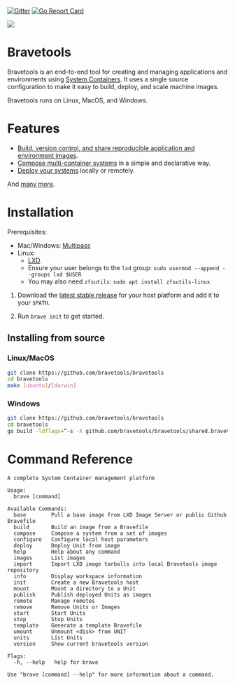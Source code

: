 [![Gitter](https://badges.gitter.im/bravetools/community.svg)](https://gitter.im/bravetools/community?utm_source=badge&utm_medium=badge&utm_campaign=pr-badge) [![Go Report Card](https://goreportcard.com/badge/github.com/bravetools/bravetools)](https://goreportcard.com/report/github.com/bravetools/bravetools)

![](https://github.com/bravetools/bravetools/blob/master/docs/assets/cli-bravetools-demo.gif)

# Bravetools
Bravetools is an end-to-end tool for creating and managing applications and environments using [System Containers](https://ubuntu.com/server/docs/containers-lxc). It uses a single source configuration to make it easy to build, deploy, and scale machine images.

Bravetools runs on Linux, MacOS, and Windows.

# Features

* [Build, version control, and share reproducible application and environment images](https://bravetools.github.io/bravetools/docs/bravefile/).
* [Compose multi-container systems](https://bravetools.github.io/bravetools/docs/compose/) in a simple and declarative way.
* [Deploy your systems](https://bravetools.github.io/bravetools/docs/cli/brave_deploy/) locally or remotely.

And [many more](https://bravetools.github.io/bravetools/intro/use_cases/).


# Installation

Prerequisites:

* Mac/Windows: [Multipass](https://multipass.run)
* Linux:
  - [LXD](https://linuxcontainers.org/lxd/getting-started-cli/)
  - Ensure your user belongs to the `lxd` group: `sudo usermod --append --groups lxd $USER`
  - You may also need `zfsutils`: `sudo apt install zfsutils-linux`

1. Download the [latest stable release](https://github.com/bravetools/bravetools/releases) for your host platform and add it to your `$PATH`.

2. Run `brave init` to get started.

## Installing from source

### Linux/MacOS
```bash
git clone https://github.com/bravetools/bravetools
cd bravetools
make [ubuntu]/[darwin]
```

### Windows
```bash
git clone https://github.com/bravetools/bravetools
cd bravetools
go build -ldflags=“-s -X github.com/bravetools/bravetools/shared.braveVersion=VERSION” -o brave.exe
```


# Command Reference

```
A complete System Container management platform

Usage:
  brave [command]

Available Commands:
  base        Pull a base image from LXD Image Server or public Github Bravefile
  build       Build an image from a Bravefile
  compose     Compose a system from a set of images
  configure   Configure local host parameters
  deploy      Deploy Unit from image
  help        Help about any command
  images      List images
  import      Import LXD image tarballs into local Bravetools image repository
  info        Display workspace information
  init        Create a new Bravetools host
  mount       Mount a directory to a Unit
  publish     Publish deployed Units as images
  remote      Manage remotes
  remove      Remove Units or Images
  start       Start Units
  stop        Stop Units
  template    Generate a template Bravefile
  umount      Unmount <disk> from UNIT
  units       List Units
  version     Show current bravetools version

Flags:
  -h, --help   help for brave

Use "brave [command] --help" for more information about a command.
```